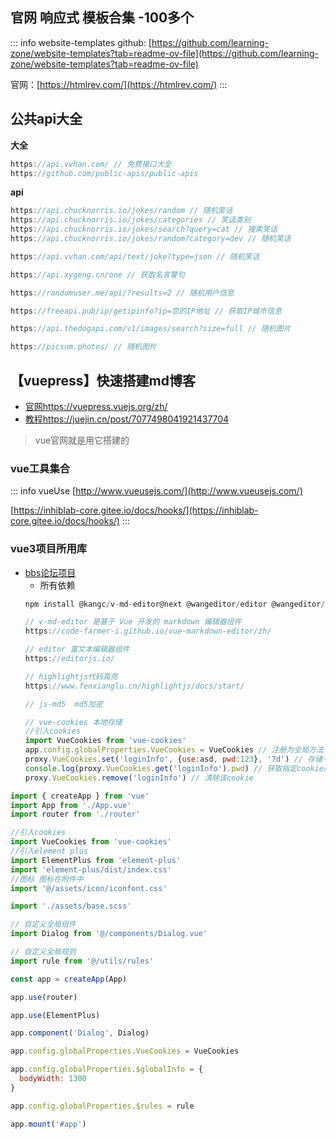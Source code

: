 ﻿---
outline: deep
---

## 官网 响应式 模板合集 -100多个   
::: info website-templates
github: [https://github.com/learning-zone/website-templates?tab=readme-ov-file](https://github.com/learning-zone/website-templates?tab=readme-ov-file)

官网：[https://htmlrev.com/](https://htmlrev.com/)
:::

## 公共api大全

**大全**
```js
https://api.vvhan.com/ // 免费接口大全
https://github.com/public-apis/public-apis
```

**api**
```js
https://api.chucknorris.io/jokes/random // 随机笑话
https://api.chucknorris.io/jokes/categories // 笑话类别
https://api.chucknorris.io/jokes/search?query=cat // 搜索笑话
https://api.chucknorris.io/jokes/random?category=dev // 随机笑话

https://api.vvhan.com/api/text/joke?type=json // 随机笑话

https://api.xygeng.cn/one // 获取名言警句

https://randomuser.me/api/?results=2 // 随机用户信息

https://freeapi.pub/ip/getipinfo?ip=您的IP地址 // 获取IP城市信息

https://api.thedogapi.com/v1/images/search?size=full // 随机图片

https://picsum.photos/ // 随机图片
```

## 【vuepress】快速搭建md博客  
- [官网https://vuepress.vuejs.org/zh/](https://vuepress.vuejs.org/zh/)
- [教程https://juejin.cn/post/7077498041921437704](https://juejin.cn/post/7077498041921437704)
> vue官网就是用它搭建的

### vue工具集合
::: info vueUse 
[http://www.vueusejs.com/](http://www.vueusejs.com/)

[https://inhiblab-core.gitee.io/docs/hooks/](https://inhiblab-core.gitee.io/docs/hooks/)
:::

### vue3项目所用库  
- [bbs论坛项目](http://easybbs.wuhancoder.com/post/bQizOUijyMZRQbi)
  - 所有依赖
  ```js
  npm install @kangc/v-md-editor@next @wangeditor/editor @wangeditor/editor-for-vue@next axios vue-router element-plus highlight.js js-md5 sass sass-loader vue-cookies vuex --save
  ```
  ```js
  // v-md-editor 是基于 Vue 开发的 markdown 编辑器组件
  https://code-farmer-i.github.io/vue-markdown-editor/zh/

  // editor 富文本编辑器组件
  https://editorjs.io/

  // highlightjs代码高亮
  https://www.fenxianglu.cn/highlightjs/docs/start/

  // js-md5  md5加密

  // vue-cookies 本地存储
  //引入cookies
  import VueCookies from 'vue-cookies'
  app.config.globalProperties.VueCookies = VueCookies // 注册为全局方法
  proxy.VueCookies.set('loginInfo', {use:asd, pwd:123}, '7d') // 存储一个key为loginInfo的cookie,时间为7天
  console.log(proxy.VueCookies.get('loginInfo').pwd) // 获取指定cookie的值
  proxy.VueCookies.remove('loginInfo') // 清除该cookie
  ```
```js
import { createApp } from 'vue'
import App from './App.vue'
import router from './router'

//引入cookies
import VueCookies from 'vue-cookies'
//引入element plus
import ElementPlus from 'element-plus'
import 'element-plus/dist/index.css'
//图标 图标在附件中  
import '@/assets/icon/iconfont.css'

import './assets/base.scss'

// 自定义全局组件
import Dialog from '@/components/Dialog.vue'

// 自定义全局规则
import rule from '@/utils/rules'

const app = createApp(App)

app.use(router)

app.use(ElementPlus)

app.component('Dialog', Dialog)

app.config.globalProperties.VueCookies = VueCookies

app.config.globalProperties.$globalInfo = {
  bodyWidth: 1300
}

app.config.globalProperties.$rules = rule

app.mount('#app')

```